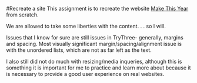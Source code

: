 #Recreate a site
This assignment is to recreate the website [Make This Year](http://makethisyear.com/) from scratch.

We are allowed to take some liberties with the content. . . so I will.

Issues that I know for sure are still issues in TryThree- generally, margins and spacing. Most visually significant margin/spacing/alignment issue is
with the unordered lists, which are not as far left as the text.

I also still did not do much with resizing/media inqueries, although this is something it is important for me to practice and learn more about
because it is necessary to provide a good user experience on real websites.
